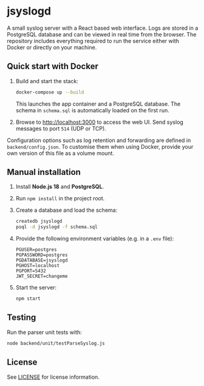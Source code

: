 # jsyslogd

A small syslog server with a React based web interface. Logs are stored in a
PostgreSQL database and can be viewed in real time from the browser. The
repository includes everything required to run the service either with Docker or
directly on your machine.

## Quick start with Docker

1. Build and start the stack:

   ```bash
   docker-compose up --build
   ```

   This launches the app container and a PostgreSQL database. The schema in
   `schema.sql` is automatically loaded on the first run.

2. Browse to <http://localhost:3000> to access the web UI. Send syslog messages
   to port `514` (UDP or TCP).

Configuration options such as log retention and forwarding are defined in
`backend/config.json`. To customise them when using Docker, provide your own
version of this file as a volume mount.

## Manual installation

1. Install **Node.js 18** and **PostgreSQL**.
2. Run `npm install` in the project root.
3. Create a database and load the schema:

   ```bash
   createdb jsyslogd
   psql -d jsyslogd -f schema.sql
   ```

4. Provide the following environment variables (e.g. in a `.env` file):

   ```
   PGUSER=postgres
   PGPASSWORD=postgres
   PGDATABASE=jsyslogd
   PGHOST=localhost
   PGPORT=5432
   JWT_SECRET=changeme
   ```

5. Start the server:

   ```bash
   npm start
   ```

## Testing

Run the parser unit tests with:

```bash
node backend/unit/testParseSyslog.js
```

## License

See [LICENSE](LICENSE) for license information.
